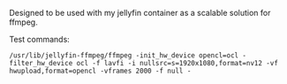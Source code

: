 Designed to be used with my jellyfin container as a scalable solution for ffmpeg.


Test commands: 
```
/usr/lib/jellyfin-ffmpeg/ffmpeg -init_hw_device opencl=ocl -filter_hw_device ocl -f lavfi -i nullsrc=s=1920x1080,format=nv12 -vf hwupload,format=opencl -vframes 2000 -f null -
```
